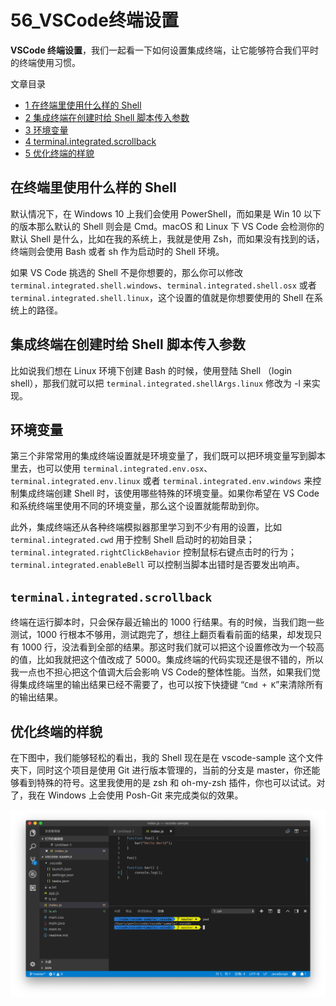 # 56_VSCode终端设置

**VSCode 终端设置**，我们一起看一下如何设置集成终端，让它能够符合我们平时的终端使用习惯。

文章目录

- [1 在终端里使用什么样的 Shell](https://geek-docs.com/vscode/vscode-tutorials/vscode-terminal-settings.html#_Shell)
- [2 集成终端在创建时给 Shell 脚本传入参数](https://geek-docs.com/vscode/vscode-tutorials/vscode-terminal-settings.html#_Shell-2)
- [3 环境变量](https://geek-docs.com/vscode/vscode-tutorials/vscode-terminal-settings.html#i)
- [4 terminal.integrated.scrollback](https://geek-docs.com/vscode/vscode-tutorials/vscode-terminal-settings.html#terminalintegratedscrollback)
- [5 优化终端的样貌](https://geek-docs.com/vscode/vscode-tutorials/vscode-terminal-settings.html#i-2)

## 在终端里使用什么样的 Shell

默认情况下，在 Windows 10 上我们会使用 PowerShell，而如果是 Win 10 以下的版本那么默认的 Shell 则会是 Cmd。macOS 和 Linux 下 VS Code 会检测你的默认 Shell 是什么，比如在我的系统上，我就是使用 Zsh，而如果没有找到的话，终端则会使用 Bash 或者 sh 作为启动时的 Shell 环境。

如果 VS Code 挑选的 Shell 不是你想要的，那么你可以修改 `terminal.integrated.shell.windows`、`terminal.integrated.shell.osx` 或者 `terminal.integrated.shell.linux`，这个设置的值就是你想要使用的 Shell 在系统上的路径。

## 集成终端在创建时给 Shell 脚本传入参数

比如说我们想在 Linux 环境下创建 Bash 的时候，使用登陆 Shell （login shell），那我们就可以把 `terminal.integrated.shellArgs.linux` 修改为 -l 来实现。

## 环境变量

第三个非常常用的集成终端设置就是环境变量了，我们既可以把环境变量写到脚本里去，也可以使用 `terminal.integrated.env.osx`、`terminal.integrated.env.linux` 或者 `terminal.integrated.env.windows` 来控制集成终端创建 Shell 时，该使用哪些特殊的环境变量。如果你希望在 VS Code 和系统终端里使用不同的环境变量，那么这个设置就能帮助到你。

此外，集成终端还从各种终端模拟器那里学习到不少有用的设置，比如 `terminal.integrated.cwd` 用于控制 Shell 启动时的初始目录；`terminal.integrated.rightClickBehavior` 控制鼠标右键点击时的行为；`terminal.integrated.enableBell` 可以控制当脚本出错时是否要发出响声。

## `terminal.integrated.scrollback`

终端在运行脚本时，只会保存最近输出的 1000 行结果。有的时候，当我们跑一些测试，1000 行根本不够用，测试跑完了，想往上翻页看看前面的结果，却发现只有 1000 行，没法看到全部的结果。那这时我们就可以把这个设置修改为一个较高的值，比如我就把这个值改成了 5000。集成终端的代码实现还是很不错的，所以我一点也不担心把这个值调大后会影响 VS Code的整体性能。当然，如果我们觉得集成终端里的输出结果已经不需要了，也可以按下快捷键 “`Cmd + K`”来清除所有的输出结果。

## 优化终端的样貌

在下图中，我们能够轻松的看出，我的 Shell 现在是在 vscode-sample 这个文件夹下，同时这个项目是使用 Git 进行版本管理的，当前的分支是 master，你还能够看到特殊的符号。这里我使用的是 zsh 和 oh-my-zsh 插件，你也可以试试。对了，我在 Windows 上会使用 Posh-Git 来完成类似的效果。

![VSCode 终端设置](image/terminal-15.png)